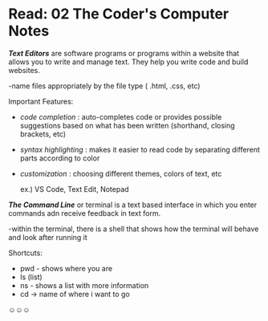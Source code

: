# Read: 02 The Coder's Computer Notes

***Text Editors*** are software programs or programs within a website that allows you to write and manage text. They help you write code and build websites.
 
  -name files appropriately by the file type ( .html, .css, etc)

 Important Features:

- *code completion* : auto-completes code or provides possible suggestions based on what has been written (shorthand, closing brackets, etc)
- *syntax highlighting* : makes it easier to read code by separating different parts according to color
- *customization* : choosing different themes, colors of text, etc

  ex.) VS Code, Text Edit, Notepad

***The Command Line*** or terminal is a text based interface in which you enter commands adn receive feedback in text form.
  
  -within the terminal, there is a shell that shows how the terminal will behave and look after running it

Shortcuts:
- pwd - shows where you are
- ls (list)
- ns - shows a list with more information
- cd → name of where i want to go

☺︎☺︎☺︎
